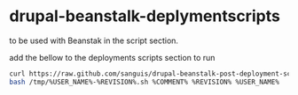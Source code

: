 drupal-beanstalk-deplymentscripts
=================================

to be used with Beanstak in the script section.

add the bellow to the deployments scripts section to run
~~~bash
curl https://raw.github.com/sanguis/drupal-beanstalk-post-deployment-scripts/master/development.sh -O /tmp/%USER_NAME%-%REVISION%.sh
bash /tmp/%USER_NAME%-%REVISION%.sh %COMMENT% %REVISION% %USER_NAME%
~~~

